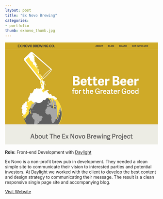 ```yaml
---
layout: post
title: "Ex Novo Brewing"
categories:
- portfolio
thumb: exnovo_thumb.jpg
---
```


<img src="/assets/images/portfolio/exnovo_main.jpg" alt="Ex Novo Brewing">

**Role:** Front-end Development with [Daylight](http://thedaylightstudio.com)

Ex Novo is a non-profit brew pub in development. They needed a clean simple site to communicate their vision to interested parties and potential investors. At Daylight we worked with the client to develop the best content and design strategy to communicating their message. The result is a clean responsive single page site and accompanying blog. 

[Visit Website](http://exnovobrew.com)
